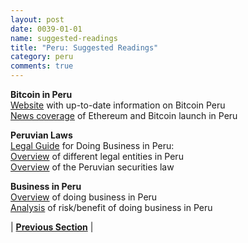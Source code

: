 ```yaml
---
layout: post
date: 0039-01-01
name: suggested-readings
title: "Peru: Suggested Readings"
category: peru
comments: true
---
```


**Bitcoin in Peru**  
[Website](http://www.bitcoininsider.org/category/peru) with up-to-date information on Bitcoin Peru  
[News coverage](https://news.bitcoin.com/surbtc-introduces-ethereum-and-bitcoin-trading-in-peru/) of Ethereum and Bitcoin launch in Peru  

**Peruvian Laws**  
[Legal Guide](http://www.consulado.pe/es/Paterson/Documents/Publicaciones/Legal%20Guide%20for%20Doing%20Business%20in%20Peru%202018.pdf) for Doing Business in Peru:   
[Overview](https://www.bizlatinhub.com/five-types-legal-entities-business-peru/) of different legal entities in Peru   
[Overview](https://internationallaw.uslegal.com/articles/peru-securities-law/) of the Peruvian securities law   

**Business in Peru**  
[Overview](https://www.lexmundi.com/Document.asp?DocID=7945) of doing business in Peru   
[Analysis](https://www.gov.uk/government/publications/overseas-business-risk-peru--2/overseas-business-risk-peru) of risk/benefit of doing business in Peru   

| **[Previous Section]( https://neo-project.github.io/global-blockchain-compliance-hub//peru/peru-nullify-smart-contracts.html)** |
